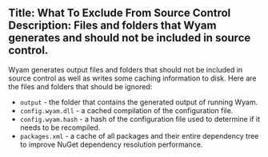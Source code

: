 Title: What To Exclude From Source Control
Description: Files and folders that Wyam generates and should not be included in source control.
---
Wyam generates output files and folders that should not be included in source control as well as writes some caching information to disk. Here are the files and folders that should be ignored:

* `output` - the folder that contains the generated output of running Wyam.
* `config.wyam.dll` - a cached compilation of the configuration file.
* `config.wyam.hash` - a hash of the configuration file used to determine if it needs to be recompiled.
* `packages.xml` - a cache of all packages and their entire dependency tree to improve NuGet dependency resolution performance.
